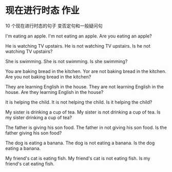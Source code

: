 # 现在进行时态 作业

10 个现在进行时态的句子 变否定句和一般疑问句

I'm eating an apple.
I'm not eating an apple.
Are you eating an apple?

He is watching TV upstairs.
He is not watching TV upstairs.
Is he not watching TV upstairs?

She is swimming.
She is not swimming.
Is she swimming?

You are baking bread in the kitchen.
Yor are not baking bread in the kitchen.
Are you not baking bread in the kitchen?

They are learning English in the house.
They are not learning English in the house.
Are they learning English in the house?

It is helping the child.
It is not helping the child.
Is it helping the child?

My sister is drinking a cup of tea.
My sister is not drinking a cup of tea.
Is my sister drinking a cup of tea?

The father is giving his son food.
The father in not giving his son food.
Is the father giving his son food?

The dog is eating a banana.
The dog is not eating a banana.
Is the dog eating a banana.

My friend's cat is eating fish.
My friend's cat is not eating fish.
Is my friend's cat eating fish.
